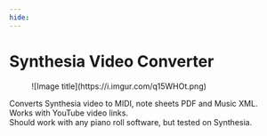 ```yaml
---
hide:
---
```


# Synthesia Video Converter

<figure markdown>
  ![Image title](https://i.imgur.com/q15WHOt.png)
</figure>

Converts Synthesia video to MIDI, note sheets PDF and Music XML.  
Works with YouTube video links.  
Should work with any piano roll software, but tested on Synthesia. 

